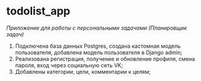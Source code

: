 # todolist_app


*Приложение для работы с персональными задачами (Планировщик задач)*

1) Подключена база данных Postgres, создана кастомная модель пользователя, добавлена модель пользователя в Django admin;
2) Реализована регистрация, получение и обновление профиля, смена пароля, вход через социальную сеть VK;
3) Добавлены категории, цели, комментарии к целям;




